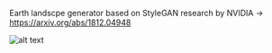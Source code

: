 Earth landscpe generator based on StyleGAN research by NVIDIA -> https://arxiv.org/abs/1812.04948


![alt text](https://raw.githubusercontent.com/username/EarthLandscapeGAN/master/example_images.png)

